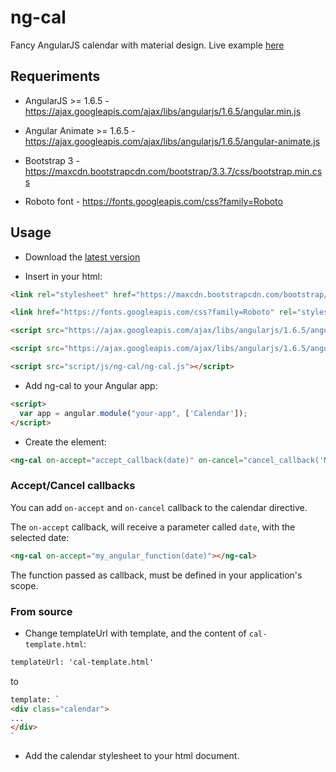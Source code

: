 # ng-cal

Fancy AngularJS calendar with material design. Live example [here](https://junquera.github.io/ngCalendar)

## Requeriments

- AngularJS >= 1.6.5 - https://ajax.googleapis.com/ajax/libs/angularjs/1.6.5/angular.min.js

- Angular Animate >= 1.6.5 - https://ajax.googleapis.com/ajax/libs/angularjs/1.6.5/angular-animate.js

- Bootstrap 3 - https://maxcdn.bootstrapcdn.com/bootstrap/3.3.7/css/bootstrap.min.css

- Roboto font - https://fonts.googleapis.com/css?family=Roboto

## Usage

- Download the [latest version](https://github.com/junquera/ngCalendar/releases/download/v1.0/ng-calendar-1.0.tar.gz)

- Insert in your html:

```html
<link rel="stylesheet" href="https://maxcdn.bootstrapcdn.com/bootstrap/3.3.7/css/bootstrap.min.css" integrity="sha384-BVYiiSIFeK1dGmJRAkycuHAHRg32OmUcww7on3RYdg4Va+PmSTsz/K68vbdEjh4u" crossorigin="anonymous">

<link href="https://fonts.googleapis.com/css?family=Roboto" rel="stylesheet">

<script src="https://ajax.googleapis.com/ajax/libs/angularjs/1.6.5/angular.min.js"></script>

<script src="https://ajax.googleapis.com/ajax/libs/angularjs/1.6.5/angular-animate.js"></script>

<script src="script/js/ng-cal/ng-cal.js"></script>
```

- Add ng-cal to your Angular app:

```html
<script>
  var app = angular.module("your-app", ['Calendar']);
</script>
```

- Create the element:

```html      
<ng-cal on-accept="accept_callback(date)" on-cancel="cancel_callback('Nope')"></ng-cal>
```

### Accept/Cancel callbacks

You can add `on-accept` and `on-cancel` callback to the calendar directive.

The `on-accept` callback, will receive a parameter called `date`, with the selected date:

```html
<ng-cal on-accept="my_angular_function(date)"></ng-cal>
```

The function passed as callback, must be defined in your application's scope.

### From source

- Change templateUrl with template, and the content of `cal-template.html`:

```html
templateUrl: 'cal-template.html'
```

to

```html
template: `
<div class="calendar">
...
</div>
`
```

- Add the calendar stylesheet to your html document.
